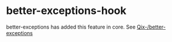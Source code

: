 # better-exceptions-hook
better-exceptions has added this feature in core.
See [Qix-/better-exceptions](https://github.com/Qix-/better-exceptions)
